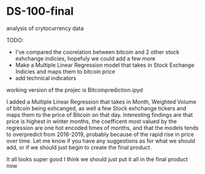 # DS-100-final
analysis of crytocurrency data

TODO:
- I've compared the coorelation between bitcoin and 2 other stock exhchange indicies, hopefuly we could add a few more
- Make a Multiple Linear Regression model that takes in Stock Exchange Indicies and maps them to bitcoin price
- add technical indicators

working version of the projec is Bitcoinprediction.ipyd

I added a Multiple Linear Regression that takes in Month, Weighted Volume of bitcoin being exhcanged, as well a few Stock exhchange tickers and maps them to the price of Bitcoin on that day. Interesting findings are that price is highest in winter months, the coefficent most valued by the regression are one hot encoded times of months, and that the models tends to overpredict from 2016-2019, probably because of the rapid rise in price over time. Let me know if you have any suggestions as for what we should add, or if we should just begin to create the final product.

It all looks super good I think we should just put it all in the final product now
